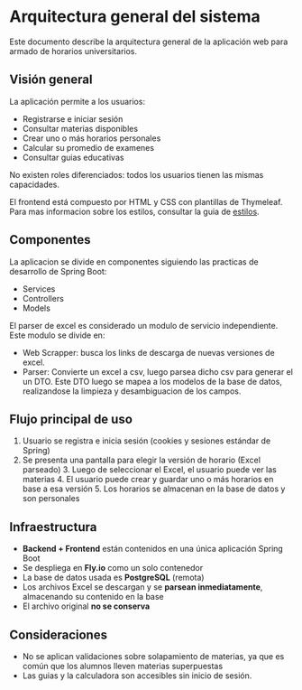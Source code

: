 # Arquitectura general del sistema

Este documento describe la arquitectura general de la aplicación web para armado de horarios
universitarios.

## Visión general

La aplicación permite a los usuarios:
- Registrarse e iniciar sesión
- Consultar materias disponibles
- Crear uno o más horarios personales
- Calcular su promedio de examenes
- Consultar guias educativas

No existen roles diferenciados:
todos los usuarios tienen las mismas capacidades.

El frontend está compuesto por HTML y CSS con plantillas de Thymeleaf.
Para mas informacion sobre los estilos, consultar la guia de [estilos](estilos_css.md).

## Componentes

La aplicacion se divide en componentes siguiendo las practicas de desarrollo de Spring Boot:

- Services
- Controllers
- Models

El parser de excel es considerado un modulo de servicio independiente.
Este modulo se divide en:
- Web Scrapper:
  busca los links de descarga de nuevas versiones de excel.
- Parser:
  Convierte un excel a csv, luego parsea dicho csv para generar el un DTO.
  Este DTO luego se mapea a los modelos de la base de datos, realizandose la limpieza y
  desambiguacion de los campos.

## Flujo principal de uso

1. Usuario se registra e inicia sesión (cookies y sesiones estándar de Spring)
2. Se presenta una pantalla para elegir la versión de horario (Excel parseado) 3.
   Luego de seleccionar el Excel, el usuario puede ver las materias 4.
   El usuario puede crear y guardar uno o más horarios en base a esa versión 5.
   Los horarios se almacenan en la base de datos y son personales

## Infraestructura

- **Backend + Frontend** están contenidos en una única aplicación Spring Boot
- Se despliega en **Fly.io** como un solo contenedor
- La base de datos usada es **PostgreSQL** (remota)
- Los archivos Excel se descargan y se **parsean inmediatamente**, almacenando su contenido en
  la base
- El archivo original **no se conserva**

## Consideraciones

- No se aplican validaciones sobre solapamiento de materias, ya que es común que los alumnos
  lleven materias superpuestas
- Las guias y la calculadora son accesibles sin inicio de sesión.
